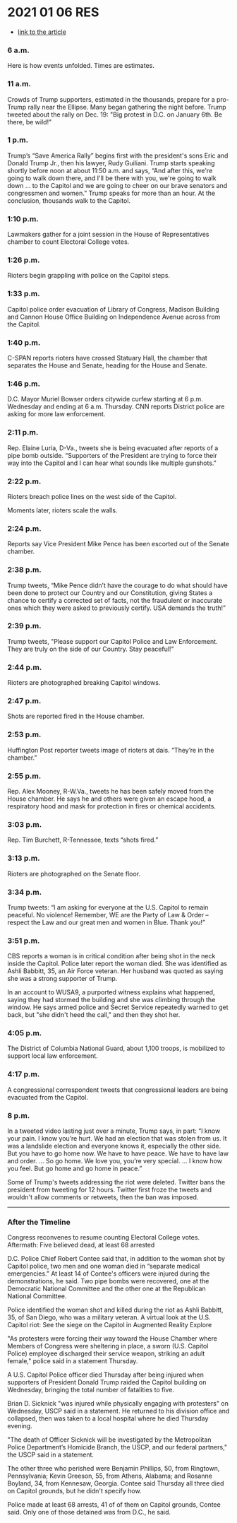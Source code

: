 # 2021 01 06 RES

- [link to the article](https://www.usatoday.com/in-depth/news/2021/01/06/dc-protests-capitol-riot-trump-supporters-electoral-college-stolen-election/6568305002/)

### 6 a.m.
Here is how events unfolded. Times are estimates.

### 11 a.m.
Crowds of Trump supporters, estimated in the thousands, prepare for a pro-Trump rally near the Ellipse. Many began gathering the night before. Trump tweeted about the rally on Dec. 19: "Big protest in D.C. on January 6th. Be there, be wild!"

### 1 p.m.
Trump’s “Save America Rally” begins first with the president's sons Eric and Donald Trump Jr., then his lawyer, Rudy Guiliani. Trump starts speaking shortly before noon at about 11:50 a.m. and says, “And after this, we're going to walk down there, and I'll be there with you, we're going to walk down ... to the Capitol and we are going to cheer on our brave senators and congressmen and women.” Trump speaks for more than an hour. At the conclusion, thousands walk to the Capitol.

### 1:10 p.m.
Lawmakers gather for a joint session in the House of Representatives chamber to count Electoral College votes.

### 1:26 p.m.
Rioters begin grappling with police on the Capitol steps.

### 1:33 p.m.
Capitol police order evacuation of Library of Congress, Madison Building and Cannon House Office Building on Independence Avenue across from the Capitol.

### 1:40 p.m.
C-SPAN reports rioters have crossed Statuary Hall, the chamber that separates the House and Senate, heading for the House and Senate.

### 1:46 p.m.
D.C. Mayor Muriel Bowser orders citywide curfew starting at 6 p.m. Wednesday and ending at 6 a.m. Thursday. CNN reports District police are asking for more law enforcement.

### 2:11 p.m.
Rep. Elaine Luria, D-Va., tweets she is being evacuated after reports of a pipe bomb outside. “Supporters of the President are trying to force their way into the Capitol and I can hear what sounds like multiple gunshots."

### 2:22 p.m.
Rioters breach police lines on the west side of the Capitol.

Moments later, rioters scale the walls.

### 2:24 p.m.
Reports say Vice President Mike Pence has been escorted out of the Senate chamber.

### 2:38 p.m.
Trump tweets, “Mike Pence didn’t have the courage to do what should have been done to protect our Country and our Constitution, giving States a chance to certify a corrected set of facts, not the fraudulent or inaccurate ones which they were asked to previously certify. USA demands the truth!”

### 2:39 p.m.
Trump tweets, "Please support our Capitol Police and Law Enforcement. They are truly on the side of our Country. Stay peaceful!"

### 2:44 p.m.
Rioters are photographed breaking Capitol windows.

### 2:47 p.m.
Shots are reported fired in the House chamber.

### 2:53 p.m.
Huffington Post reporter tweets image of rioters at dais. “They’re in the chamber.”

### 2:55 p.m.
Rep. Alex Mooney, R-W.Va., tweets he has been safely moved from the House chamber. He says he and others were given an escape hood, a respiratory hood and mask for protection in fires or chemical accidents.

### 3:03 p.m.
Rep. Tim Burchett, R-Tennessee, texts “shots fired.”

### 3:13 p.m.
Rioters are photographed on the Senate floor.

### 3:34 p.m.
Trump tweets: “I am asking for everyone at the U.S. Capitol to remain peaceful. No violence! Remember, WE are the Party of Law & Order – respect the Law and our great men and women in Blue. Thank you!”

### 3:51 p.m.
CBS reports a woman is in critical condition after being shot in the neck inside the Capitol. Police later report the woman died. She was identified as Ashli Babbitt, 35, an Air Force veteran. Her husband was quoted as saying she was a strong supporter of Trump.

In an account to WUSA9, a purported witness explains what happened, saying they had stormed the building and she was climbing through the window. He says armed police and Secret Service repeatedly warned to get back, but "she didn't heed the call," and then they shot her.

### 4:05 p.m.
The District of Columbia National Guard, about 1,100 troops, is mobilized to support local law enforcement.

### 4:17 p.m.
A congressional correspondent tweets that congressional leaders are being evacuated from the Capitol.

### 8 p.m.
In a tweeted video lasting just over a minute, Trump says, in part: “I know your pain. I know you’re hurt. We had an election that was stolen from us. It was a landslide election and everyone knows it, especially the other side. But you have to go home now. We have to have peace. We have to have law and order. ...  So go home. We love you, you’re very special. ... I know how you feel. But go home and go home in peace.”

Some of Trump's tweets addressing the riot were deleted. Twitter bans the president from tweeting for 12 hours. Twitter first froze the tweets and wouldn't allow comments or retweets, then the ban was imposed.

---

### After the Timeline

Congress reconvenes to resume counting Electoral College votes.
Aftermath: Five believed dead, at least 68 arrested

D.C. Police Chief Robert Contee said that, in addition to the woman shot by Capitol police, two men and one woman died in “separate medical emergencies.” At least 14 of Contee's officers were injured during the demonstrations, he said. Two pipe bombs were recovered, one at the Democratic National Committee and the other one at the Republican National Committee.

Police identified the woman shot and killed during the riot as Ashli Babbitt, 35, of San Diego, who was a military veteran.
A virtual look at the U.S. Capitol riot: See the siege on the Capitol in Augmented Reality
Explore

"As protesters were forcing their way toward the House Chamber where Members of Congress were sheltering in place, a sworn (U.S. Capitol Police) employee discharged their service weapon, striking an adult female," police said in a statement Thursday.

A U.S. Capitol Police officer died Thursday after being injured when supporters of President Donald Trump raided the Capitol building on Wednesday, bringing the total number of fatalities to five.

Brian D. Sicknick "was injured while physically engaging with protesters" on Wednesday, USCP said in a statement. He returned to his division office and collapsed, then was taken to a local hospital where he died Thursday evening. 

"The death of Officer Sicknick will be investigated by the Metropolitan Police Department’s Homicide Branch, the USCP, and our federal partners," the USCP said in a statement. 

The other three who perished were Benjamin Phillips, 50, from Ringtown, Pennsylvania; Kevin Greeson, 55, from Athens, Alabama; and Rosanne Boyland, 34, from Kennesaw, Georgia. Contee said Thursday all three died on Capitol grounds, but he didn't specify how.

Police made at least 68 arrests, 41 of of them on Capitol grounds, Contee said. Only one of those detained was from D.C., he said.

<!-- -->
<!--SOURCE USA TODAY Network reporting and research; The Associated Press; multiple media reports-->
<!-- -->
<!--PHOTO CREDIT AP Photo/J. Scott Applewhite; Photo by Win McNamee/Getty Images; AP Photo/Andrew Harnik-->
<!-- -->
<!--Christal Hayes and Will Carless contributed with reports from the Capitol in Washington, D.C.-->
<!-- -->
<!--Also contributing: Mitchell Thorson, Carlie Procell, Sean Dougherty, David Baratz, Emily Johnson, Rachel Stassen-Berger, Dinah Pulver, Jim Sergent, Susan Page, Dennis Wagner, Hannah Gaber, Jasper Colt, and Shawn Sullivan.-->